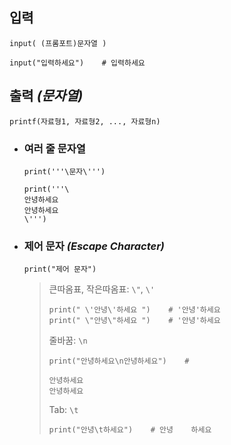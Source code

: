 ## 입력
`input( (프롬포트)문자열 )`
```angular2html
input("입력하세요")    # 입력하세요
```

## 출력 *(문자열)*
`printf(자료형1, 자료형2, ..., 자료형n)`

+ ### 여러 줄 문자열
  `print('''\문자\''')`
  ```angular2html
  print('''\
  안녕하세요 
  안녕하세요
  \''')
  ```

+ ### 제어 문자 *(Escape Character)*
  `print("제어 문자")`
  
  >큰따옴표, 작은따옴표: `\"`, `\'`
  >```
  >print(" \'안녕\'하세요 ")    # '안녕'하세요
  >print(" \"안녕\"하세요 ")    # '안녕'하세요
  >```
  >
  >줄바꿈: `\n`
  >```
  >print("안녕하세요\n안녕하세요")    #
  >
  >안녕하세요
  >안녕하세요
  >```
  >
  >Tab: `\t`
  >```
  >print("안녕\t하세요")    # 안녕    하세요
  >```